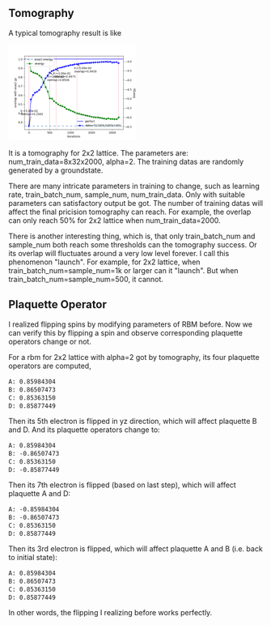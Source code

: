 ## Tomography

A typical tomography result is like

<img src="https://github.com/mrnp95/TQC/raw/master/sun_0306/2x2_a2.png" width="50%">

It is a tomography for 2x2 lattice. 
The parameters are: num_train_data=8x32x2000, alpha=2. 
The training datas are randomly generated by a groundstate. 
    
There are many intricate parameters in training to change, such as learning rate, train_batch_num, sample_num, num_train_data. 
Only with suitable parameters can satisfactory output be got.
The number of training datas will affect the final pricision tomography can reach.
For example, the overlap can only reach 50% for 2x2 lattice when num_train_data=2000.

There is another interesting thing, which is, that only train_batch_num and sample_num both reach some thresholds can the tomography success. Or its overlap will fluctuates around a very low level forever. I call this phenomenon "launch". For example, for 2x2 lattice, when train_batch_num=sample_num=1k or larger can it "launch". But when train_batch_num=sample_num=500, it cannot. 


## Plaquette Operator

I realized flipping spins by modifying parameters of RBM before. Now we can verify this by flipping a spin and observe corresponding plaquette operators change or not.

For a rbm for 2x2 lattice with alpha=2 got by tomography, its four plaquette operators are computed,
    
    A: 0.85984304
    B: 0.86507473
    C: 0.85363150
    D: 0.85877449

Then its 5th electron is flipped in yz direction, which will affect plaquette B and D. And its plaquette operators change to:
    
    A: 0.85984304
    B: -0.86507473
    C: 0.85363150
    D: -0.85877449

Then its 7th electron is flipped (based on last step), which will affect plaquette A and D:

    A: -0.85984304
    B: -0.86507473
    C: 0.85363150
    D: 0.85877449
    
Then its 3rd electron is flipped, which will affect plaquette A and B (i.e. back to initial state):

    A: 0.85984304
    B: 0.86507473
    C: 0.85363150
    D: 0.85877449
    
In other words, the flipping I realizing before works perfectly.
    
    
